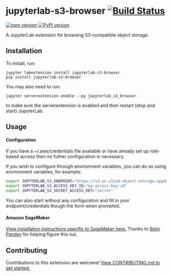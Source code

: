 # jupyterlab-s3-browser [![Build Status](https://travis-ci.org/IBM/jupyterlab-s3-browser.svg?branch=master)](https://travis-ci.org/IBM/jupyterlab-s3-browser)

[![npm version](https://badge.fury.io/js/jupyterlab-s3-browser.svg)](https://badge.fury.io/js/jupyterlab-s3-browser) [![PyPI version](https://badge.fury.io/py/jupyterlab-s3-browser.svg)](https://badge.fury.io/py/jupyterlab-s3-browser)

A JupyterLab extension for browsing S3-compatible object storage.

## Installation

To install, run:

```
jupyter labextension install jupyterlab-s3-browser
pip install jupyterlab-s3-browser
```

You may also need to run:

```
jupyter serverextension enable --py jupyterlab_s3_browser
```

to make sure the serverextension is enabled and then restart (stop and start) JupyterLab.

## Usage

#### Configuration

If you have a ~/.aws/credentials file available or have already set up role-based access then no futher configuration is necessary.

If you wish to configure through environment variables, you can do so using environment variables, for example:

```bash
export JUPYTERLAB_S3_ENDPOINT="https://s3.us.cloud-object-storage.appdomain.cloud"
export JUPYTERLAB_S3_ACCESS_KEY_ID="my-access-key-id"
export JUPYTERLAB_S3_SECRET_ACCESS_KEY="secret"

```

You can also start without any configuration and fill in your endpoint/credentials though the form when prompted.

#### Amazon SageMaker

[View installation instructions specific to SageMaker here.](docs/SAGEMAKER.md) Thanks to [Bipin Pandey](https://github.com/Bipin007) for helping figure this out.

## Contributing

Contributions to this extension are welcome! [View CONTRIBUTING.md to get started.](docs/CONTRIBUTING.md)
```
